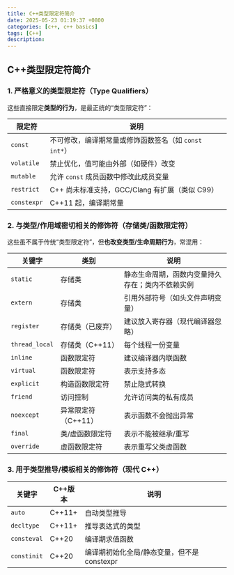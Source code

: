 ```yaml
---
title: C++类型限定符简介
date: 2025-05-23 01:19:37 +0800
categories: [c++, c++ basics]
tags: [C++]
description: 
---
```

## C++类型限定符简介

### 1. 严格意义的类型限定符（Type Qualifiers）

这些直接限定**类型的行为**，是最正统的“类型限定符”：

| 限定符      | 说明                                                  |
| ----------- | ----------------------------------------------------- |
| `const`     | 不可修改，编译期常量或修饰函数签名（如 `const int*`） |
| `volatile`  | 禁止优化，值可能由外部（如硬件）改变                  |
| `mutable`   | 允许 `const` 成员函数中修改此成员变量                 |
| `restrict`  | C++ 尚未标准支持，GCC/Clang 有扩展（类似 C99）        |
| `constexpr` | C++11 起，编译期常量                                  |

### 2. 与类型/作用域密切相关的修饰符（存储类/函数限定符）

这些虽不属于传统“类型限定符”，但**也改变类型/生命周期行为**，常混用：

| 关键字         | 类别                | 说明                                             |
| -------------- | ------------------- | ------------------------------------------------ |
| `static`       | 存储类              | 静态生命周期，函数内变量持久存在；类内不依赖实例 |
| `extern`       | 存储类              | 引用外部符号（如头文件声明变量）                 |
| `register`     | 存储类（已废弃）    | 建议放入寄存器（现代编译器忽略）                 |
| `thread_local` | 存储类（C++11）     | 每个线程一份变量                                 |
| `inline`       | 函数限定符          | 建议编译器内联函数                               |
| `virtual`      | 函数限定符          | 表示支持多态                                     |
| `explicit`     | 构造函数限定符      | 禁止隐式转换                                     |
| `friend`       | 访问控制            | 允许访问类的私有成员                             |
| `noexcept`     | 异常限定符（C++11） | 表示函数不会抛出异常                             |
| `final`        | 类/虚函数限定符     | 表示不能被继承/重写                              |
| `override`     | 虚函数限定符        | 表示重写父类虚函数                               |

### 3. 用于类型推导/模板相关的修饰符（现代 C++）

| 关键字      | C++版本 | 说明                                        |
| ----------- | ------- | ------------------------------------------- |
| `auto`      | C++11+  | 自动类型推导                                |
| `decltype`  | C++11+  | 推导表达式的类型                            |
| `consteval` | C++20   | 编译期求值函数                              |
| `constinit` | C++20   | 编译期初始化全局/静态变量，但不是 constexpr |